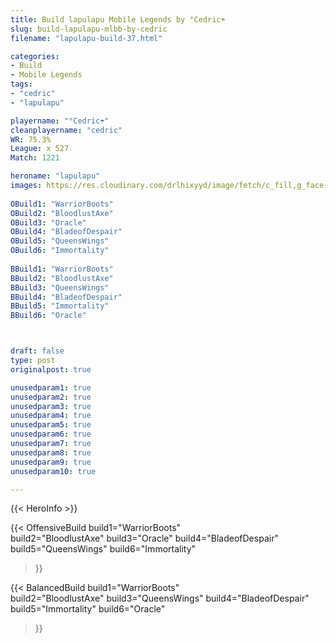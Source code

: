 ```yaml
---
title: Build lapulapu Mobile Legends by °Cedric☂
slug: build-lapulapu-mlbb-by-cedric
filename: "lapulapu-build-37.html"

categories: 
- Build 
- Mobile Legends
tags: 
- "cedric"
- "lapulapu"

playername: "°Cedric☂"
cleanplayername: "cedric"
WR: 75.3%
League: x 527
Match: 1221 

heroname: "lapulapu"
images: https://res.cloudinary.com/drlhixyyd/image/fetch/c_fill,g_face,f_auto/https://cdn2-build.mobagenie.my.id/p/images/banner/full/lapulapu.jpg
 
OBuild1: "WarriorBoots"  
OBuild2: "BloodlustAxe" 
OBuild3: "Oracle" 
OBuild4: "BladeofDespair" 
OBuild5: "QueensWings" 
OBuild6: "Immortality" 
 
BBuild1: "WarriorBoots"  
BBuild2: "BloodlustAxe" 
BBuild3: "QueensWings" 
BBuild4: "BladeofDespair" 
BBuild5: "Immortality" 
BBuild6: "Oracle"



draft: false
type: post
originalpost: true

unusedparam1: true
unusedparam2: true
unusedparam3: true
unusedparam4: true
unusedparam5: true
unusedparam6: true
unusedparam7: true
unusedparam8: true
unusedparam9: true
unusedparam10: true

---
```


{{< HeroInfo >}} 

{{< OffensiveBuild 
build1="WarriorBoots"  
build2="BloodlustAxe" 
build3="Oracle" 
build4="BladeofDespair" 
build5="QueensWings" 
build6="Immortality" 
 >}} 

{{< BalancedBuild 
build1="WarriorBoots"  
build2="BloodlustAxe" 
build3="QueensWings" 
build4="BladeofDespair" 
build5="Immortality" 
build6="Oracle" 
 >}}

